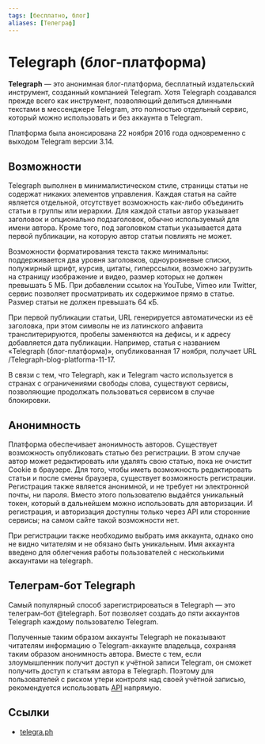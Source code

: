 ```yaml
---
tags: [бесплатно, блог]
aliases: [Телеграф]
---
```

# Telegraph (блог-платформа)

**Telegraph** — это анонимная блог-платформа, бесплатный издательский инструмент, созданный компанией Telegram. Хотя Telegraph создавался прежде всего как инструмент, позволяющий делиться длинными текстами в мессенджере Telegram, это полностью отдельный сервис, который можно использовать и без аккаунта в Telegram.

Платформа была анонсирована 22 ноября 2016 года одновременно с выходом Telegram версии 3.14.

## Возможности

Telegraph выполнен в минималистическом стиле, страницы статьи не содержат никаких элементов управления. Каждая статья на сайте является отдельной, отсутствует возможность как-либо объединить статьи в группы или иерархии. Для каждой статьи автор указывает заголовок и опционально подзаголовок, обычно используемый для имени автора. Кроме того, под заголовком статьи указывается дата первой публикации, на которую автор статьи повлиять не может.

Возможности форматирования текста также минимальны: поддерживается два уровня заголовков, одноуровневые списки, полужирный шрифт, курсив, цитаты, гиперссылки, возможно загрузить на страницу изображение и видео, размер которых не должен превышать 5 МБ. При добавлении ссылок на YouTube, Vimeo или Twitter, сервис позволяет просматривать их содержимое прямо в статье. Размер статьи не должен превышать 64 кБ.

При первой публикации статьи, URL генерируется автоматически из её заголовка, при этом символы не из латинского алфавита транслитерируются, пробелы заменяются на дефисы, и к адресу добавляется дата публикации. Например, статья с названием «Telegraph (блог-платформа)», опубликованная 17 ноября, получает URL /Telegraph-blog-platforma-11-17.

В связи с тем, что Telegraph, как и Telegram часто используется в странах с ограничениями свободы слова, существуют сервисы, позволяющие продолжать пользоваться сервисом в случае блокировки.

## Анонимность

Платформа обеспечивает анонимность авторов. Существует возможность опубликовать статью без регистрации. В этом случае автор может редактировать или удалять свою статью, пока не очистит Cookie в браузере. Для того, чтобы иметь возможность редактировать статьи и после смены браузера, существует возможность регистрации. Регистрация также является анонимной, и не требует ни электронной почты, ни пароля. Вместо этого пользователю выдаётся уникальный токен, который в дальнейшем можно использовать для авторизации. И регистрация, и авторизация доступны только через API или сторонние сервисы; на самом сайте такой возможности нет.

При регистрации также необходимо выбрать имя аккаунта, однако оно не видно читателям и не обязано быть уникальным. Имя аккаунта введено для облегчения работы пользователей с несколькими аккаунтами на telegraph.

## Телеграм-бот Telegraph

Самый популярный способ зарегистрироваться в Telegraph — это телеграм-бот @telegraph. Бот позволяет создать до пяти аккаунтов Telegraph каждому пользователю Telegram.

Полученные таким образом аккаунты Telegraph не показывают читателям информацию о Telegram-аккаунте владельца, сохраняя таким образом анонимность автора. Вместе с тем, если злоумышленник получит доступ к учётной записи Telegram, он сможет получить доступ к статьям автора в Telegraph. Поэтому для пользователей с риском утери контроля над своей учётной записью, рекомендуется использовать [API](API.md) напрямую.

## Ссылки

* [telegra.ph](https://telegra.ph/)
